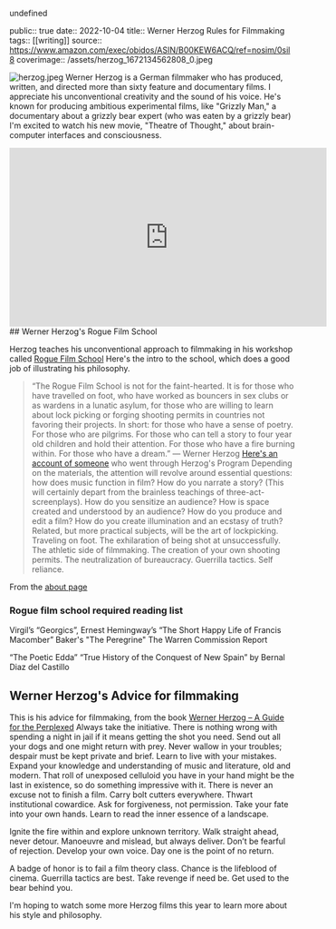 undefined

public:: true
date:: 2022-10-04
title:: Werner Herzog Rules for Filmmaking
tags:: [[writing]]
source:: https://www.amazon.com/exec/obidos/ASIN/B00KEW6ACQ/ref=nosim/0sil8
coverimage:: /assets/herzog_1672134562808_0.jpeg


![herzog.jpeg](../assets/herzog_1672134562808_0.jpeg)
Werner Herzog is a German filmmaker who has produced, written, and directed more than sixty feature and documentary films. I appreciate his unconventional creativity and the sound of his voice.
He's known for producing ambitious experimental films, like "Grizzly Man," a documentary about a grizzly bear expert (who was eaten by a grizzly bear)
I'm excited to watch his new movie, "Theatre of Thought," about brain-computer interfaces and consciousness.
<iframe width="560" height="315" src="https://www.youtube.com/embed/9P0nHSKwWMU" title="YouTube video player" frameborder="0" allow="accelerometer; autoplay; clipboard-write; encrypted-media; gyroscope; picture-in-picture" allowfullscreen></iframe>
## Werner Herzog's Rogue Film School

Herzog teaches his unconventional approach to filmmaking in his workshop called [Rogue Film School](http://www.roguefilmschool.com/default.asp)
Here's the intro to the school, which does a good job of illustrating his philosophy.
> “The Rogue Film School is not for the faint-hearted. It is for those who have travelled on foot, who have worked as bouncers in sex clubs or as wardens in a lunatic asylum, for those who are willing to learn about lock picking or forging shooting permits in countries not favoring their projects. In short: for those who have a sense of poetry. For those who are pilgrims. For those who can tell a story to four year old children and hold their attention. For those who have a fire burning within. For those who have a dream.” — Werner Herzog
[Here's an account of someone](https://www.indiewire.com/2014/09/12-things-i-learned-at-werner-herzogs-rogue-film-school-69693/) who went through Herzog's Program
> Depending on the materials, the attention will revolve around essential questions: how does music function in film? How do you narrate a story? (This will certainly depart from the brainless teachings of three-act-screenplays). How do you sensitize an audience? How is space created and understood by an audience? How do you produce and edit a film? How do you create illumination and an ecstasy of truth?
>Related, but more practical subjects, will be the art of lockpicking. Traveling on foot. The exhilaration of being shot at unsuccessfully. The athletic side of filmmaking. The creation of your own shooting permits. The neutralization of bureaucracy. Guerrilla tactics. Self reliance.

From the [about page](http://www.roguefilmschool.com/about.asp)






### Rogue film school required reading list

Virgil’s “Georgics”,
Ernest Hemingway’s “The Short Happy Life of Francis Macomber”
Baker's "The Peregrine"
The Warren Commission Report

“The Poetic Edda”
“True History of the Conquest of New Spain” by Bernal Diaz del Castillo








## Werner Herzog's Advice for filmmaking

This is his advice for filmmaking, from the book [Werner Herzog – A Guide for the Perplexed](https://www.amazon.com/dp/B00KEW6ACQ?tag=mus0a-21)
Always take the initiative.
There is nothing wrong with spending a night in jail if it means getting the shot you need.
Send out all your dogs and one might return with prey.
Never wallow in your troubles; despair must be kept private and brief.
Learn to live with your mistakes.
Expand your knowledge and understanding of music and literature, old and modern.
That roll of unexposed celluloid you have in your hand might be the last in existence, so do something impressive with it.
There is never an excuse not to finish a film.
Carry bolt cutters everywhere.
Thwart institutional cowardice.
Ask for forgiveness, not permission.
Take your fate into your own hands.
Learn to read the inner essence of a landscape.



Ignite the fire within and explore unknown territory.
Walk straight ahead, never detour.
Manoeuvre and mislead, but always deliver.
Don’t be fearful of rejection.
Develop your own voice.
Day one is the point of no return.

A badge of honor is to fail a film theory class.
Chance is the lifeblood of cinema.
Guerrilla tactics are best.
Take revenge if need be.
Get used to the bear behind you.




















I'm hoping to watch some more Herzog films this year to learn more about his style and philosophy.



